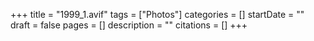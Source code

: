 +++
title = "1999_1.avif"
tags = ["Photos"]
categories = []
startDate = ""
draft = false
pages = []
description = ""
citations = []
+++
